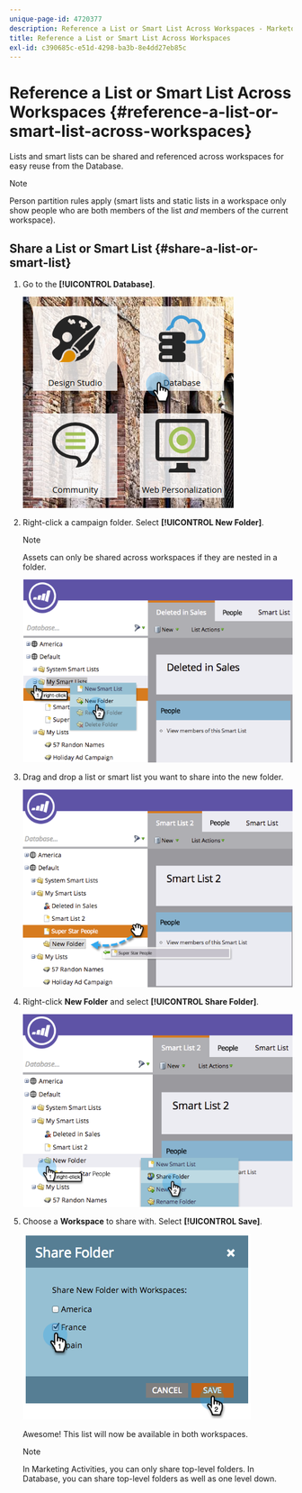 ```yaml
---
unique-page-id: 4720377
description: Reference a List or Smart List Across Workspaces - Marketo Docs - Product Documentation
title: Reference a List or Smart List Across Workspaces
exl-id: c390685c-e51d-4298-ba3b-8e4dd27eb85c
---
```

# Reference a List or Smart List Across Workspaces {#reference-a-list-or-smart-list-across-workspaces}

Lists and smart lists can be shared and referenced across workspaces for easy reuse from the Database.

>[!NOTE]
>
>Person partition rules apply (smart lists and static lists in a workspace only show people who are both members of the list *and* members of the current workspace).

## Share a List or Smart List  {#share-a-list-or-smart-list}

1. Go to the **[!UICONTROL Database]**.

   ![](assets/db-1.png)

1. Right-click a campaign folder. Select **[!UICONTROL New Folder]**.

   >[!NOTE]
   >
   >Assets can only be shared across workspaces if they are nested in a folder.

   ![](assets/two-4.png)

1. Drag and drop a list or smart list you want to share into the new folder.

   ![](assets/three-4.png)

1. Right-click **New Folder** and select **[!UICONTROL Share Folder]**.

   ![](assets/four-3.png)

1. Choose a **Workspace** to share with. Select **[!UICONTROL Save]**.

   ![](assets/image2014-12-9-15-3a37-3a25.png)

   Awesome! This list will now be available in both workspaces.

   >[!NOTE]
   >
   >In Marketing Activities, you can only share top-level folders. In Database, you can share top-level folders as well as one level down.
